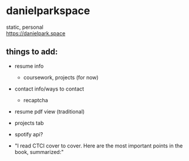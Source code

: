 # danielparkspace

static, personal <br />
https://danielpark.space

## things to add:

- resume info
  - coursework, projects (for now)
- contact info/ways to contact
  - recaptcha
- resume pdf view (traditional)
- projects tab
- spotify api?



- "I read CTCI cover to cover. Here are the most important points in the book, summarized:"
